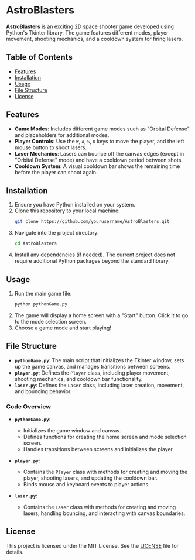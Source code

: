 # AstroBlasters

**AstroBlasters** is an exciting 2D space shooter game developed using Python's Tkinter library. The game features different modes, player movement, shooting mechanics, and a cooldown system for firing lasers. 

## Table of Contents

- [Features](#features)
- [Installation](#installation)
- [Usage](#usage)
- [File Structure](#file-structure)
- [License](#license)

## Features

- **Game Modes**: Includes different game modes such as "Orbital Defense" and placeholders for additional modes.
- **Player Controls**: Use the `W`, `A`, `S`, `D` keys to move the player, and the left mouse button to shoot lasers.
- **Laser Mechanics**: Lasers can bounce off the canvas edges (except in "Orbital Defense" mode) and have a cooldown period between shots.
- **Cooldown System**: A visual cooldown bar shows the remaining time before the player can shoot again.

## Installation

1. Ensure you have Python installed on your system.
2. Clone this repository to your local machine:
   ```bash
   git clone https://github.com/yourusername/AstroBlasters.git
   ```
3. Navigate into the project directory:
   ```bash
   cd AstroBlasters
   ```
4. Install any dependencies (if needed). The current project does not require additional Python packages beyond the standard library.

## Usage

1. Run the main game file:
   ```bash
   python pythonGame.py
   ```
2. The game will display a home screen with a "Start" button. Click it to go to the mode selection screen.
3. Choose a game mode and start playing!

## File Structure

- **`pythonGame.py`**: The main script that initializes the Tkinter window, sets up the game canvas, and manages transitions between screens.
- **`player.py`**: Defines the `Player` class, including player movement, shooting mechanics, and cooldown bar functionality.
- **`laser.py`**: Defines the `Laser` class, including laser creation, movement, and bouncing behavior.

### Code Overview

- **`pythonGame.py`**: 
  - Initializes the game window and canvas.
  - Defines functions for creating the home screen and mode selection screen.
  - Handles transitions between screens and initializes the player.

- **`player.py`**: 
  - Contains the `Player` class with methods for creating and moving the player, shooting lasers, and updating the cooldown bar.
  - Binds mouse and keyboard events to player actions.

- **`laser.py`**: 
  - Contains the `Laser` class with methods for creating and moving lasers, handling bouncing, and interacting with canvas boundaries.

## License

This project is licensed under the MIT License. See the [LICENSE](LICENSE) file for details.
